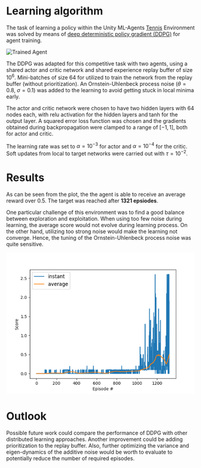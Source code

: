 # Learning algorithm 

The task of learning a policy within the Unity ML-Agents [Tennis](https://github.com/Unity-Technologies/ml-agents/blob/master/docs/Learning-Environment-Examples.md#tennis) Environment was solved by means of [deep deterministic policy gradient (DDPG)](https://arxiv.org/abs/1509.02971) for agent training.

![Trained Agent](https://user-images.githubusercontent.com/10624937/42135623-e770e354-7d12-11e8-998d-29fc74429ca2.gif)

The DDPG was adapted for this competitive task with two agents, using a shared actor and critic network and shared experience replay buffer of size $10^{6}$. 
Mini-batches of size $64$ for utilized to train the network from the replay buffer (without prioritization).
An Ornstein-Uhlenbeck process noise ($\theta=0.8$, $\sigma=0.1$) was added to the learning to avoid getting stuck in local minima early.

The actor and critic network were chosen to have two hidden layers with $64$ nodes each, with relu activation for the hidden layers and tanh for the output layer.
A squared error loss function was chosen and the gradients obtained during backpropagation were clamped to a range of $[-1,1]$, both for actor and critic. 

The learning rate was set to $\alpha = 10^{-3}$ for actor and $\alpha = 10^{-4}$ for the critic.
Soft updates from local to target networks were carried out with $\tau = 10^{-2}$.



# Results

As can be seen from the plot, the the agent is able to receive an average reward over 0.5.
The target was reached after **1321 epsiodes**.

One particular challenge of this environment was to find a good balance between exploration and exploitation.
When using too few noise during learning, the average score would not evolve during learning process. On the other hand, utilizing too strong noise would make the learning not converge. 
Hence, the tuning of the Ornstein-Uhlenbeck process noise was quite sensitive.

![Score of training](scores.png)


# Outlook

Possible future work could compare the performance of DDPG with other distributed learning approaches. 
Another improvement could be adding prioritization to the replay buffer.
Also, further optimizing the variance and eigen-dynamics of the additive noise would be worth to evaluate to potentially reduce the number of required episodes.